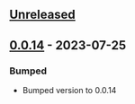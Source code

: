 <a name="unreleased"></a>
## [Unreleased]


<a name="0.0.14"></a>
## [0.0.14] - 2023-07-25
### Bumped
- Bumped version to 0.0.14


[Unreleased]: https://path-gitlab.med.umich.edu/path-webteam/shield/compare/0.0.14...HEAD
[0.0.14]: https://path-gitlab.med.umich.edu/path-webteam/shield/compare/0.0.13...0.0.14
